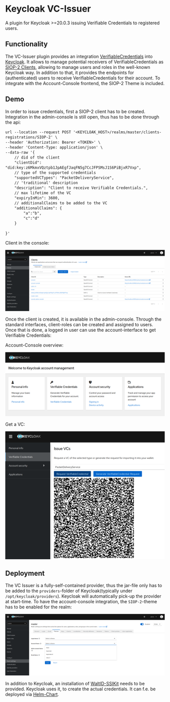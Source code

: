 # Keycloak VC-Issuer

A plugin for Keycloak >=20.0.3 issuing Verifiable Credentials to registered users.

## Functionality 

The VC-Issuer plugin provides an integration [VerifiableCredentials](https://www.w3.org/TR/vc-data-model/) into [Keycloak](https://www.keycloak.org/).
It allows to manage potential receivers of VerifiableCredentials as [SIOP-2 Clients](https://openid.net/specs/openid-connect-self-issued-v2-1_0.html),
allowing to manage users and roles in the well-known Keycloak way. 
In addition to that, it provides the endpoints for (authenticated) users to receive VerifiableCredentials for their account. To integrate
with the Account-Console frontend, the SIOP-2 Theme is included.

## Demo

In order to issue credentials, first a SIOP-2 client has to be created. Integration in the admin-console is still open, 
thus has to be done through the api:

```shell
url --location --request POST '<KEYCLOAK_HOST>/realms/master/clients-registrations/SIOP-2' \
--header 'Authorization: Bearer <TOKEN>' \
--header 'Content-Type: application/json' \
--data-raw '{
    // did of the client
    "clientDid": "did:key:z6MkmxVQztpb1JpAEgfJaqFN5g7CcJFPSMsJ1S6PiBjxR7Vxp",
    // type of the supported credentials
    "supportedVCTypes": "PacketDeliveryService",
    // 'traditional' description
    "description": "Client to receive Verifiable Credentials.",
    // max lifetime of the VC
    "expiryInMin": 3600,
    // additionalClaims to be added to the VC
    "additionalClaims": {
        "a":"b",
        "c":"d"
    }

}'
```

Client in the console:

![admin-console](doc/admin-console.png)

Once the client is created, it is available in the admin-console. Through the standard interfaces, client-roles can be 
created and assigned to users. Once that is done, a logged in user can use the account-interface to get Verifiable Credentials:

Account-Console overview:

![account-console](doc/account.png)

Get a VC:

![get-vc](doc/vc.png)

## Deployment

The VC Issuer is a fully-self-contained provider, thus the jar-file only has to be added to the ```providers```-folder of Keycloak(typically under ```/opt/keycloak/providers```).
Keycloak will automatically pick-up the provider at start-time. To have the account-console integration, the ```SIOP-2```-theme has to be 
enabled for the realm:

![setup-theme](doc/siop-theme.png)

In addition to Keycloak, an installation of [WaltID-SSIKit](https://github.com/walt-id/waltid-ssikit) needs to be provided. 
Keycloak uses it, to create the actual credentials. It can f.e. be deployed via [Helm-Chart](https://github.com/i4Trust/helm-charts/tree/main/charts/vcwaltid).